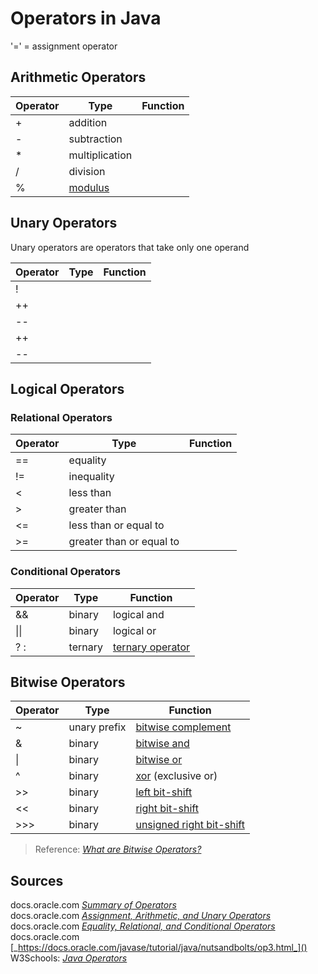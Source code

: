 # Operators in Java

'=' = assignment operator

## Arithmetic Operators
| Operator | Type | Function |
| -------- | ---- | -------- |
| + | addition |
| - | subtraction |
| * | multiplication |
| / | division |
| % | [modulus](https://en.wikipedia.org/wiki/Modular_arithmetic) |

## Unary Operators
Unary operators are operators that take only one operand

| Operator | Type | Function |
| -------- | ---- | -------- |
| ! |  |
| ++ |  |
| -- |  |
| ++ |  |
| -- |  |

## Logical Operators

### Relational Operators
| Operator | Type | Function |
| -------- | ---- | -------- |
| == | equality |
| != | inequality |
| < | less than|
| > | greater than |
| <= | less than or equal to |
| >= | greater than or equal to |

### Conditional Operators
| Operator | Type | Function |
| -------- | ---- | -------- |
| && | binary | logical and |
| \|\| | binary | logical or |
| ? : | ternary | [ternary operator](https://www.geeksforgeeks.org/java-ternary-operator-with-examples/) |

## Bitwise Operators
| Operator | Type | Function |
| -------- | ---- | -------- |
| ~ | unary prefix | [bitwise complement](https://www.javatpoint.com/bitwise-operator-in-java) |
| & | binary | [bitwise and](https://www.programiz.com/java-programming/bitwise-operators#and) |
| \| | binary | [bitwise or](https://www.programiz.com/java-programming/bitwise-operators#or) |
| ^ | binary | [xor](https://en.wikipedia.org/wiki/Exclusive_or) (exclusive or) |
| >> | binary | [left bit-shift](https://www.interviewcake.com/concept/java/bit-shift) |
| << | binary | [right bit-shift](https://www.interviewcake.com/concept/java/bit-shift) |
| >>> | binary | [unsigned right bit-shift](https://www.javatpoint.com/unsigned-right-shift-operator-in-java) |
> Reference: [_What are Bitwise Operators?_](https://www.geeksforgeeks.org/bitwise-operators-in-java/)

## Sources
docs.oracle.com [_Summary of Operators_](https://docs.oracle.com/javase/tutorial/java/nutsandbolts/opsummary.html) <br />
docs.oracle.com [_Assignment, Arithmetic, and Unary Operators_](https://docs.oracle.com/javase/tutorial/java/nutsandbolts/op1.html) <br />
docs.oracle.com [_Equality, Relational, and Conditional Operators_](https://docs.oracle.com/javase/tutorial/java/nutsandbolts/op2.html) <br />
docs.oracle.com [_https://docs.oracle.com/javase/tutorial/java/nutsandbolts/op3.html_]() <br />
W3Schools: [_Java Operators_](https://www.w3schools.com/java/java_operators.asp) <br />

